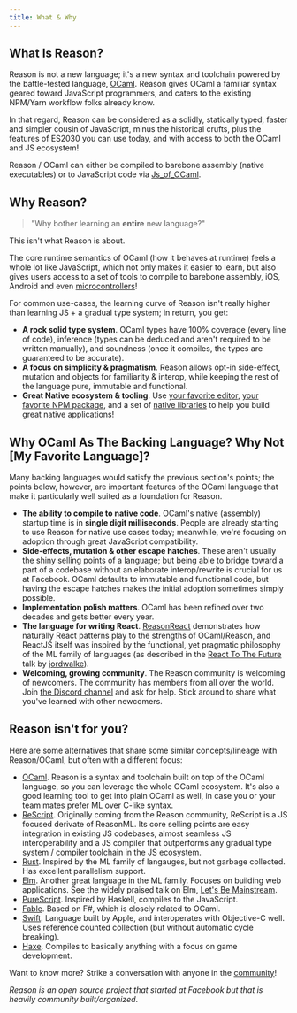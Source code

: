 ```yaml
---
title: What & Why
---
```


## What Is Reason?

Reason is not a new language; it's a new syntax and toolchain powered by the battle-tested language, [OCaml](http://ocaml.org). Reason gives OCaml a familiar syntax geared toward JavaScript programmers, and caters to the existing NPM/Yarn workflow folks already know.

In that regard, Reason can be considered as a solidly, statically typed, faster and simpler cousin of JavaScript, minus the historical crufts, plus the features of ES2030 you can use today, and with access to both the OCaml and JS ecosystem!

Reason / OCaml can either be compiled to barebone assembly (native executables) or to JavaScript code via [Js_of_OCaml](https://ocsigen.org/js_of_ocaml/3.7.0/manual/overview). 

## Why Reason?

> "Why bother learning an **entire** new language?"

This isn't what Reason is about.

The core runtime semantics of OCaml (how it behaves at runtime) feels a whole lot like JavaScript, which not only makes it easier to learn, but also gives users access to a set of tools to compile to barebone assembly, iOS, Android and even [microcontrollers](http://www.algo-prog.info/ocapic/web/index.php?id=ocapic)!

For common use-cases, the learning curve of Reason isn't really higher than learning JS + a gradual type system; in return, you get:

- **A rock solid type system**. OCaml types have 100% coverage (every line of code), inference (types can be deduced and aren't required to be written manually), and soundness (once it compiles, the types are guaranteed to be accurate).
- **A focus on simplicity & pragmatism**. Reason allows opt-in side-effect, mutation and objects for familiarity & interop, while keeping the rest of the language pure, immutable and functional.
- **Great Native ecosystem & tooling**. Use [your favorite editor](editor-plugins.md), [your favorite NPM package](libraries.md), and a set of [native libraries](https://reason-native.com) to help you build great native applications!

## Why OCaml As The Backing Language? Why Not [My Favorite Language]?

Many backing languages would satisfy the previous section's points; the points below, however, are important features of the OCaml language that make it particularly well suited as a foundation for Reason.

- **The ability to compile to native code**. OCaml's native (assembly) startup time is in **single digit milliseconds**. People are already starting to use Reason for native use cases today; meanwhile, we're focusing on adoption through great JavaScript compatibility.
- **Side-effects, mutation & other escape hatches**. These aren't usually the shiny selling points of a language; but being able to bridge toward a part of a codebase without an elaborate interop/rewrite is crucial for us at Facebook. OCaml defaults to immutable and functional code, but having the escape hatches makes the initial adoption sometimes simply possible.
- **Implementation polish matters**. OCaml has been refined over two decades and gets better every year.
- **The language for writing React**. [ReasonReact](//reasonml.github.io/reason-react/) demonstrates how naturally React patterns play to the strengths of OCaml/Reason, and ReactJS itself was inspired by the functional, yet pragmatic philosophy of the ML family of languages (as described in the [React To The Future](https://www.youtube.com/watch?v=5fG_lyNuEAw) talk by [jordwalke](https://twitter.com/jordwalke)).
- **Welcoming, growing community**. The Reason community is welcoming of newcomers. The community has members from all over the world. Join [the Discord channel](https://discord.gg/reasonml) and ask for help. Stick around to share what you've learned with other newcomers.

## Reason isn't for you?

Here are some alternatives that share some similar concepts/lineage with Reason/OCaml, but often with a different focus:

- [OCaml](http://ocaml.org). Reason is a syntax and toolchain built on top of the OCaml language, so you can leverage the whole OCaml ecosystem. It's also a good learning tool to get into plain OCaml as well, in case you or your team mates prefer ML over C-like syntax.
- [ReScript](https://rescript-lang.org). Originally coming from the Reason community, ReScript is a JS focused derivate of ReasonML. Its core selling points are easy integration in existing JS codebases, almost seamless JS interoperability and a JS compiler that outperforms any gradual type system / compiler toolchain in the JS ecosystem. 
- [Rust](http://rust-lang.org). Inspired by the ML family of langauges, but not garbage collected. Has excellent parallelism support.
- [Elm](http://elm-lang.org). Another great language in the ML family. Focuses on building web applications. See the widely praised talk on Elm, [Let's Be Mainstream](https://www.youtube.com/watch?v=oYk8CKH7OhE).
- [PureScript](http://www.purescript.org). Inspired by Haskell, compiles to the JavaScript.
- [Fable](http://fable.io/). Based on F#, which is closely related to OCaml.
- [Swift](https://www.apple.com/swift/). Language built by Apple, and interoperates with Objective-C well. Uses reference counted collection (but without automatic cycle breaking).
- [Haxe](https://haxe.org). Compiles to basically anything with a focus on game development.

Want to know more? Strike a conversation with anyone in the [community](community.md)!

_Reason is an open source project that started at Facebook but that is heavily community built/organized_.
